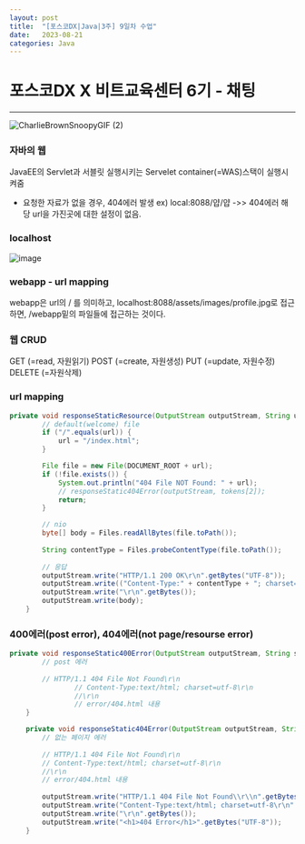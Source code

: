 ```yaml
---
layout: post
title:  "[포스코DX|Java|3주] 9일차 수업"
date:   2023-08-21
categories: Java
---
```


# 포스코DX X 비트교육센터 6기 - 채팅 

--- 

![CharlieBrownSnoopyGIF (2)](https://github.com/talkingOrange/talkingOrange.github.io/assets/88815795/852c2ed2-1d3f-434d-b89a-be629e479bf8)

### 자바의 웹

 JavaEE의 Servlet과 서블릿 실행시키는 Servelet container(=WAS)스택이 실행시켜줌 


 - 요청한 자료가 없을 경우, 404에러 발생 ex) local:8088/얍/얍 ->> 404에러 해당 url을 가진곳에 대한 설정이 없음.

### localhost

![image](https://github.com/talkingOrange/talkingOrange.github.io/assets/88815795/eae7365e-cccf-4bcc-8bcf-a5691298f983)

### webapp - url mapping

webapp은 url의 / 를 의미하고, localhost:8088/assets/images/profile.jpg로 접근하면, /webapp밑의 파일들에 접근하는 것이다.


### 웹 CRUD

GET (=read, 자원읽기)
POST (=create, 자원생성)
PUT (=update, 자원수정)
DELETE (=자원삭제)

### url mapping

```java
private void responseStaticResource(OutputStream outputStream, String url, String protocol) throws IOException {
		// default(welcome) file
		if ("/".equals(url)) {
			url = "/index.html";
		}

		File file = new File(DOCUMENT_ROOT + url);
		if (!file.exists()) {
			System.out.println("404 File NOT Found: " + url);
			// responseStatic404Error(outputStream, tokens[2]);
			return;
		}

		// nio
		byte[] body = Files.readAllBytes(file.toPath());
		
		String contentType = Files.probeContentType(file.toPath());
		
		// 응답
		outputStream.write("HTTP/1.1 200 OK\r\n".getBytes("UTF-8"));
		outputStream.write(("Content-Type:" + contentType + "; charset=utf-8\r\n").getBytes("UTF-8"));
		outputStream.write("\r\n".getBytes());
		outputStream.write(body);
	}
```

### 400에러(post error), 404에러(not page/resourse error)

```java
private void responseStatic400Error(OutputStream outputStream, String string) {
		// post 에러
		
		// HTTP/1.1 404 File Not Found\r\n
				// Content-Type:text/html; charset=utf-8\r\n
				//\r\n
				// error/404.html 내용
	}

	private void responseStatic404Error(OutputStream outputStream, String protocol) throws IOException {
		// 없는 페이지 에러
		
		// HTTP/1.1 404 File Not Found\r\n
		// Content-Type:text/html; charset=utf-8\r\n
		//\r\n
		// error/404.html 내용
		
		outputStream.write("HTTP/1.1 404 File Not Found\\r\\n".getBytes("UTF-8"));
		outputStream.write("Content-Type:text/html; charset=utf-8\r\n".getBytes("UTF-8"));
		outputStream.write("\r\n".getBytes());
		outputStream.write("<h1>404 Error</h1>".getBytes("UTF-8"));
	}
```
